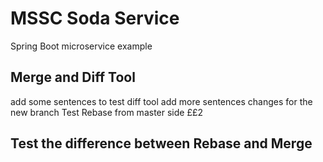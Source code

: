 # MSSC Soda Service

Spring Boot microservice example

## Merge and Diff Tool
 add some sentences to test diff tool
 add more sentences
 changes for the new branch
 Test Rebase from master side ££2
## Test the difference between Rebase and Merge

